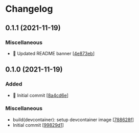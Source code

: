 # Changelog

<a name="0.1.1"></a>
## 0.1.1 (2021-11-19)

### Miscellaneous

- 📄 Updated README banner [[4e873eb](https://github.com/moducate/boca/commit/4e873ebeba3317c6a20897ef6ee7a26503f53e01)]


<a name="0.1.0"></a>
## 0.1.0 (2021-11-19)

### Added

- 🎉 Initial commit [[8a4cd6e](https://github.com/moducate/boca/commit/8a4cd6ec1e947b07337f680e119b24372effc11a)]

### Miscellaneous

-  build(devcontainer): setup devcontainer image [[788628f](https://github.com/moducate/boca/commit/788628f6cebef322209c10ef65658d18a60d8821)]
-  Initial commit [[99829d1](https://github.com/moducate/boca/commit/99829d11f7d54f5aea035259ba77bd3b7863e868)]
